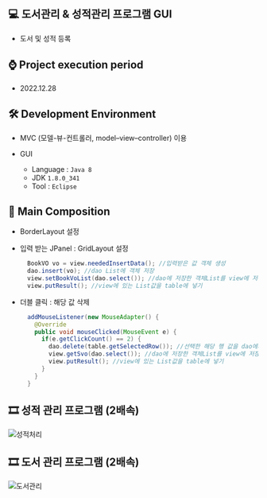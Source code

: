 ## 💻 도서관리 & 성적관리 프로그램 GUI
- 도서 및 성적 등록 

## ⌚ Project execution period
  - 2022.12.28

## 🛠 Development Environment
- MVC (모델-뷰-컨트롤러, model–view–controller) 이용
- GUI
  
  - Language : `Java 8` 
  - JDK `1.8.0_341`
  - Tool : `Eclipse`

## 📃 Main Composition
- BorderLayout 설정
- 입력 받는 JPanel : GridLayout 설정
  ```java
    BookVO vo = view.neededInsertData(); //입력받은 값 객체 생성
    dao.insert(vo); //dao List에 객체 저장
    view.setBookVoList(dao.select()); //dao에 저장한 객체List를 view에 저장
    view.putResult(); //view에 있는 List값을 table에 넣기
  ```
  
- 더블 클릭 : 해당 값 삭제
  ```java
    addMouseListener(new MouseAdapter() {
      @Override
      public void mouseClicked(MouseEvent e) {
        if(e.getClickCount() == 2) {
          dao.delete(table.getSelectedRow()); //선택한 해당 행 값을 dao에서 객체 삭제
          view.getSvo(dao.select()); //dao에 저장한 객체List를 view에 저장
          view.putResult(); //view에 있는 List값을 table에 넣기
        }
      }
    }
  ```
  
## 🎞 성적 관리 프로그램 (2배속)
![성적처리](https://user-images.githubusercontent.com/121646949/226095523-9835c336-f292-4390-a941-f1ba0e247d83.gif)


## 🎞 도서 관리 프로그램 (2배속)
![도서관리](https://user-images.githubusercontent.com/121646949/226095719-77570409-453d-4c14-96a2-e3c1a745cea0.gif)


